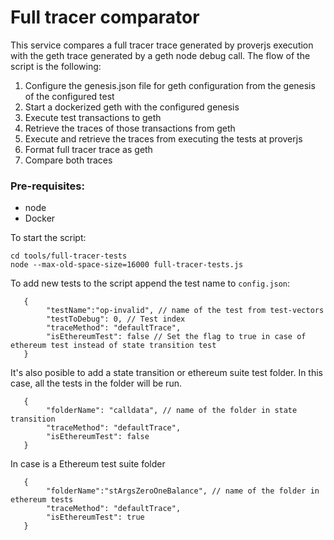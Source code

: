 # Full tracer comparator
This service compares a full tracer trace generated by proverjs execution with the geth trace generated by a geth node debug call. 
The flow of the script is the following: 
1. Configure the genesis.json file for geth configuration from the genesis of the configured test
2. Start a dockerized geth with the configured genesis
3. Execute test transactions to geth
4. Retrieve the traces of those transactions from geth
5. Execute and retrieve the traces from executing the tests at proverjs
6. Format full tracer trace as geth
7. Compare both traces

### Pre-requisites:

- node
- Docker

To start the script:
```
cd tools/full-tracer-tests
node --max-old-space-size=16000 full-tracer-tests.js
```
To add new tests to the script append the test name to `config.json`: 
```
   {
        "testName":"op-invalid", // name of the test from test-vectors
        "testToDebug": 0, // Test index
        "traceMethod": "defaultTrace",
        "isEthereumTest": false // Set the flag to true in case of ethereum test instead of state transition test
   }
```


It's also posible to add a state transition or ethereum suite test folder. In this case, all the tests in the folder will be run.
```
   {
        "folderName": "calldata", // name of the folder in state transition
        "traceMethod": "defaultTrace",
        "isEthereumTest": false
   }
```
In case is a Ethereum test suite folder
```
   {
        "folderName":"stArgsZeroOneBalance", // name of the folder in ethereum tests
        "traceMethod": "defaultTrace",
        "isEthereumTest": true
   }
```